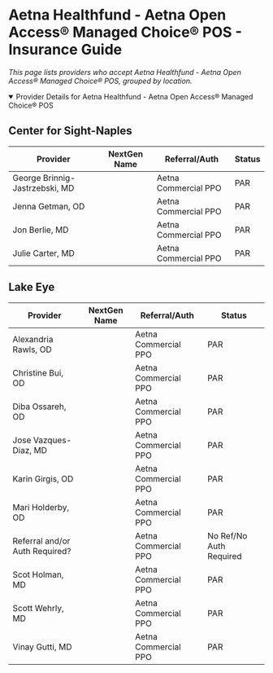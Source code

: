 # Aetna Healthfund - Aetna Open Access® Managed Choice® POS - Insurance Guide

*This page lists providers who accept Aetna Healthfund - Aetna Open Access® Managed Choice® POS, grouped by location.*

<details open><summary>Provider Details for Aetna Healthfund - Aetna Open Access® Managed Choice® POS</summary>

## Center for Sight-Naples

| Provider | NextGen Name | Referral/Auth | Status |
|----------|-------------|--------------|--------|
| George Brinnig-Jastrzebski, MD |  | Aetna Commercial PPO | PAR |
| Jenna Getman, OD |  | Aetna Commercial PPO | PAR |
| Jon Berlie, MD |  | Aetna Commercial PPO | PAR |
| Julie Carter, MD |  | Aetna Commercial PPO | PAR |

## Lake Eye 

| Provider | NextGen Name | Referral/Auth | Status |
|----------|-------------|--------------|--------|
| Alexandria Rawls, OD |  | Aetna Commercial PPO | PAR |
| Christine Bui, OD |  | Aetna Commercial PPO | PAR |
| Diba Ossareh, OD |  | Aetna Commercial PPO | PAR |
| Jose Vazques-Diaz, MD |  | Aetna Commercial PPO | PAR |
| Karin Girgis, OD |  | Aetna Commercial PPO | PAR |
| Mari Holderby, OD |  | Aetna Commercial PPO | PAR |
| Referral and/or Auth Required? |  | Aetna Commercial PPO | No Ref/No Auth Required |
| Scot Holman, MD |  | Aetna Commercial PPO | PAR |
| Scott Wehrly, MD |  | Aetna Commercial PPO | PAR |
| Vinay Gutti, MD |  | Aetna Commercial PPO | PAR |

</details>

